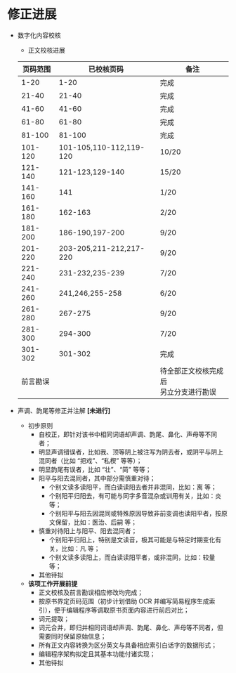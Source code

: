 # 修正进展

+ 数字化内容校核
	+ 正文校核进展

	| 页码范围	| 已校核页码 				| 备注	|
	|----------	|---------------------------------------|------	|
	| 1-20		| 1-20					| 完成	|
	| 21-40		| 21-40					| 完成	|
	| 41-60		| 41-60					| 完成	|
	| 61-80		| 61-80					| 完成	|
	| 81-100	| 81-100				| 完成	|
	| 101-120	| 101-105,110-112,119-120 		| 10/20	|
	| 121-140	| 121-123,129-140			| 15/20	|
	| 141-160	| 141					| 1/20	|
	| 161-180	| 162-163				| 2/20	|
	| 181-200	| 186-190,197-200			| 9/20	|
	| 201-220	| 203-205,211-212,217-220		| 9/20	|
	| 221-240	| 231-232,235-239			| 7/20	|
	| 241-260	| 241,246,255-258			| 6/20	|
	| 261-280	| 267-275				| 9/20	|
	| 281-300	| 294-300				| 7/20	|
	| 301-302	| 301-302				| 完成	|
	| 前言勘误	| 					| 待全部正文校核完成后<br>另立分支进行勘误 |

+ 声调、韵尾等修正并注解 **[未进行]**
	+ 初步原则
		+ 自校正，即针对该书中相同词语却声调、韵尾、鼻化、声母等不同者；
		+ 明显声调错误者，比如我、顶等阴上被注写为阴去者，或阴平与阴上混同者（比如 “把戏”、“私楔” 等等）；
		+ 明显韵尾有误者，比如 “壮”、“简” 等等；
		+ 阳平与阳去混同者，其中部分需慎重对待；
			+ 个别文读多读阳平，而白读读阳去者并非混同，比如：离 等；
			+ 个别阳平归阳去，有可能与同字多音混杂或训用有关，比如：炎 等；
			+ 个别阳平与阳去因混同或特殊原因导致非前变调也读阳平者，按原文保留，比如：医治、后嗣 等；
		+ 慎重对待阳上与阳平、阳去混同者；
			+ 个别阳平归阳上，特别是文读音，极其可能是与特定时期变化有关，比如：凡 等；
			+ 个别文读多读阳上，而白读读阳平者，或非混同，比如：较量 等；
		+ 其他待拟
	+ **该项工作开展前提**
		+ 正文校核及前言勘误相应修改均完成；
		+ 按原书界定页码范围（初步计划借助 OCR 并编写简易程序生成索引），便于编辑程序等调取原书页面内容进行前后对比；
		+ 词元提取；
		+ 词元合并，即归并相同词语却声调、韵尾、鼻化、声母等不同者，但需要同时保留原始信息；
		+ 所有正文内容转换为区分英文与具备相应索引白话字的数据形式；
		+ 编辑程序架构拟定且其基本功能付诸实现；
		+ 其他待拟


